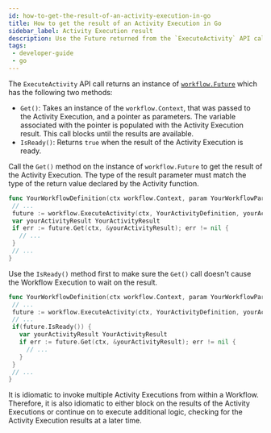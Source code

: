 ```yaml
---
id: how-to-get-the-result-of-an-activity-execution-in-go
title: How to get the result of an Activity Execution in Go
sidebar_label: Activity Execution result
description: Use the Future returned from the `ExecuteActivity` API call to retrieve the result.
tags:
 - developer-guide
 - go
---
```

 
The `ExecuteActivity` API call returns an instance of [`workflow.Future`](https://pkg.go.dev/go.temporal.io/sdk/workflow#Futures) which has the following two methods:
 
- `Get()`: Takes an instance of the `workflow.Context`, that was passed to the Activity Execution, and a pointer as parameters.
 The variable associated with the pointer is populated with the Activity Execution result.
 This call blocks until the results are available.
- `IsReady()`: Returns `true` when the result of the Activity Execution is ready.
 
Call the `Get()` method on the instance of `workflow.Future` to get the result of the Activity Execution.
The type of the result parameter must match the type of the return value declared by the Activity function.
 
```go
func YourWorkflowDefinition(ctx workflow.Context, param YourWorkflowParam) (YourWorkflowResponse, error) {
 // ...
 future := workflow.ExecuteActivity(ctx, YourActivityDefinition, yourActivityParam)
 var yourActivityResult YourActivityResult
 if err := future.Get(ctx, &yourActivityResult); err != nil {
   // ...
 }
 // ...
}
```
 
Use the `IsReady()` method first to make sure the `Get()` call doesn't cause the Workflow Execution to wait on the result.
 
```go
func YourWorkflowDefinition(ctx workflow.Context, param YourWorkflowParam) (YourWorkflowResponse, error) {
 // ...
 future := workflow.ExecuteActivity(ctx, YourActivityDefinition, yourActivityParam)
 // ...
 if(future.IsReady()) {
   var yourActivityResult YourActivityResult
   if err := future.Get(ctx, &yourActivityResult); err != nil {
     // ...
   }
 }
 // ...
}
```
 
It is idiomatic to invoke multiple Activity Executions from within a Workflow.
Therefore, it is also idiomatic to either block on the results of the Activity Executions or continue on to execute additional logic, checking for the Activity Execution results at a later time.
